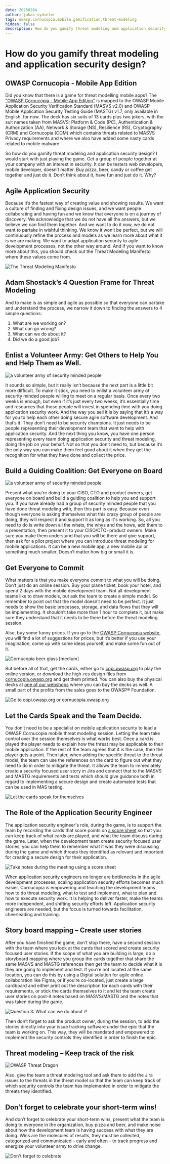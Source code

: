 ```yaml
---
date: 20250204
author: johan-sydseter
tags: owasp,cornucopia,mobile,gamification,threat-modeling
hidden: false
description: How do you gamify threat modeling and application security design?
---
```

# How do you gamify threat modeling and application security design?

## OWASP Cornucopia - Mobile App Edition

Did you know that there is a game for threat modelling mobile apps? The ["OWASP Cornucopia - Mobile App Edition"](/cards) is mapped to the OWASP Mobile Application Security Verification Standard (MASVS v2.0) and OWASP Mobile Application Security Testing Guide (MASTG) v1.7, only available in English, for now. The deck has six suits of 13 cards plus two jokers, with the suit names taken from MASVS: Platform & Code (PC), Authentication & Authorization (AA), Network & Storage (NS), Resilience (RS), Cryptography (CRM) and Cornucopia (COM) which contains threats related to MASVS Privacy requirements and where we also have added some nasty cards related to mobile malware.

So how do you gamify threat modeling and application security design? I would start with just playing the game. Get a group of people together at your company with an interest in security. It can be testers web developers, mobile developer, doesn’t matter. Buy pizza, beer, candy or coffee get together and just do it. Don’t think about it, have fun and just do it. Why?

## Agile Application Security

Because it’s the fastest way of creating value and showing results.
We want a culture of finding and fixing design issues, and we want people collaborating and having fun and we know that everyone is on a journey of discovery. We acknowledge that we do not have all the answers, but we believe we can find them together. 
And we want to do it now, we do not want to partake in wishful thinking. 
We know it won’t be perfect, but we will continuously refine the process and models as we learn more about what it is we are making.
We want to adapt application security to agile development processes, not the other way around.
And if you want to know more about this, you should check out the Threat Modeling Manifesto where these values come from.

![The Threat Modeling Manifesto](agile-app-sec.png)

## Adam Shostack’s 4 Question Frame for Threat Modeling

And to make is as simple and agile as possible so that everyone can partake and understand the process, we narrow it down to finding the answers to 4 simple questions:

1. What are we working on?
2. What can go wrong?
3. What can we do about it?
4. Did we do a good job?

## Enlist a Volunteer Army: Get Others to Help You and Help Them as Well.

![a volunteer army of security minded people](army.jpg)

It sounds so simple, but it really isn’t because the next part is a little bit more difficult. To make it stick, you need to enlist a volunteer army of security minded people willing to meet on a regular basis. Once every two weeks is enough, but even if it’s just every two weeks, it’s essentially time and resources that those people will invest in spending time with you doing application security work. 
And the way you sell it is by saying that it’s a way for you to help each other doing secure agile software development. And that’s it.
They don’t need to be security champions. It just needs to be people representing their development team that want to help with application security.
And the next thing you know, you have one person representing every team doing application security and threat modeling, doing the job on your behalf. 
Not so that you don’t need to, but because it’s the only way you can make them feel good about it when they get the recognition for what they have done and collect the price.

## Build a Guiding Coalition: Get Everyone on Board

![a volunteer army of security minded people](present.png)

Present what you're doing to your CISO, CTO and product owners, get everyone on board and build a guiding coalition to help you and support you.
If you have already had a group of security minded people that you have done threat modeling with, then this part is easy.
Because even though everyone is asking themselves what this crazy group of people are doing, they will respect it and support it as long as it's working.
So, all you need to do is write down all the whats, the whys and the hows, add them to a presentation, then present it to your CISO/CTO+product owners.
Make sure you make them understand that you will be there and give support, then ask for a pilot project where you can introduce threat modeling for mobile applications. 
It can be a new mobile app, a new mobile api or something much smaller. Doesn’t matter how big or small it is.

## Get Everyone to Commit

What matters is that you make everyone commit to what you will be doing.
Don’t just do an online session. Buy your plane ticket, book your hotel, and spend 2 days with the mobile development team. 
Not all development teams like to draw models, but ask the team to create a simple model. So remember to point out that the model doesn’t need to be perfect. It just needs to show the basic processes, storage, and data flows that they will be implementing.
It shouldn’t take more than 1 hour to complete it, but make sure they understand that it needs to be there before the threat modeling session.

Also, buy some funny prices. If you go to the [OWASP Cornucopia website](/swags), you will find a lot of suggestions for prices, but it’s better if you use your imagination, come up with some ideas yourself, and make some fun out of it. 

![Cornucopia beer glass [medium]](cornucopia_beer_glass.png)

But before all of that, get the cards, either go to [copi.owasp.org](https://copi.owasp.org "[external]") to play the online version, or download the high-res design files from [cornucopia.owasp.org](/printing) and get them printed. You can also buy the physical decks at [one of our webshops](/webshop) where you can buy the decks as well. A small part of the profits from the sales goes to the OWASP® Foundation.

![Go to copi.owasp.org or cornucopia.owasp.org](get-cards.png)

## Let the Cards Speak and the Team Decide.

You don’t need to be a specialist on mobile application security to lead a OWASP Cornucopia mobile threat modeling session. Letting the team take control over the session themselves is what works best. Once a card is played the player needs to explain how the threat may be applicable to their mobile application. If the rest of the team agrees that it is the case, then the player gets a point. Then later, when adding the specific threat to the threat model, the team can use the references on the card to figure out what they need to do in order to mitigate the threat. It allows the team to immediately create a security focused user story in Jira and connect that to the MASVS and MASTG requirements and tests which should give guidance both in regard to implementing a secure design and create automated tests that can be used in MAS testing.

![Let the cards speak for themselves](card-speak.png)

## The Role of the Application Security Engineer

The application security engineer's role, during the game, is to support the team by recording the cards that score points on [a score sheet](https://owasp.org/www-project-cornucopia/assets/files/cornucopia-scoresheet-mobileapp.pdf) so that you can keep track of what cards are played, and what the team discuss during the game. Later, when the development team create security focused user stories, you can help them to remember what it was they were discussing during the game and which threats they identified as relevant and important for creating a secure design for their application. 

![Take notes during the meeting using a score sheet](notes.png)

When application security engineers no longer are bottlenecks in the agile development processes, scaling application security efforts becomes much easier. Cornucopia is empowering and teaching the development teams how to do threat modeling, what to test and implement, what to plan and how to execute security work. It is helping to deliver faster, make the teams more independent, and shifting security efforts left. Application security engineers are needed, but the focus is turned towards facilitation, cheerleading and training.

## Story board mapping – Create user stories

After you have finished the game, don’t stop there, have a second session with the team where you look at the cards that scored and create security focused user stories. If the scope of what you are building is large, do a storyboard mapping where you group the cards together that share the same MASVS and MASTG references then get the team to decide what it is they are going to implement and test. If you’re not located at the same location, you can do this by using a Digital solution for agile online collaboration like Figma, or if you’re co-located, just create a large cardboard and either print out the description for each cards with their requirements, or stick the cards themselves to it and let the team create user stories on post-it notes based on MASVS/MASTG and the notes that was taken during the game. 

![Question 3: What can we do about i?](what-can-we-do-about-it.png)

Then don’t forget to ask the product owner, during the session, to add the stories directly into your issue tracking software under the epic that the team is working on. This way, they will be mandated and empowered to implement the security controls they identified in order to finish the epic. 

## Threat modeling – Keep track of the risk

![OWASP Threat Dragon](OWASP-Threat-Dragon.jpg)

Also, give the team a threat modeling tool and ask them to add the Jira issues to the threats in the threat model so that the team can keep track of which security controls the team has implemented in order to mitigate the threats they identified.

## Don’t forget to celebrate your short-term wins!

And don’t forget to celebrate your short-term wins, present what the team is doing to everyone in the organization, buy pizza and beer, and make noise about how the development team is having success with what they are doing. Wins are the molecules of results, they must be collected, categorized and communicated – early and often – to track progress and energize your volunteer army to drive change.

![Don't forget to celebrate](celebrate.jpg)
